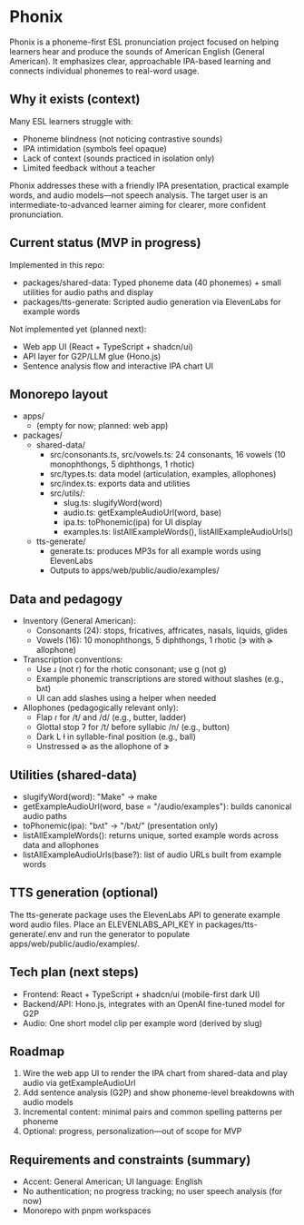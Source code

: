# Phonix

Phonix is a phoneme-first ESL pronunciation project focused on helping learners hear and produce the sounds of American English (General American). It emphasizes clear, approachable IPA-based learning and connects individual phonemes to real-word usage.

## Why it exists (context)

Many ESL learners struggle with:
- Phoneme blindness (not noticing contrastive sounds)
- IPA intimidation (symbols feel opaque)
- Lack of context (sounds practiced in isolation only)
- Limited feedback without a teacher

Phonix addresses these with a friendly IPA presentation, practical example words, and audio models—not speech analysis. The target user is an intermediate-to-advanced learner aiming for clearer, more confident pronunciation.

## Current status (MVP in progress)

Implemented in this repo:
- packages/shared-data: Typed phoneme data (40 phonemes) + small utilities for audio paths and display
- packages/tts-generate: Scripted audio generation via ElevenLabs for example words

Not implemented yet (planned next):
- Web app UI (React + TypeScript + shadcn/ui)
- API layer for G2P/LLM glue (Hono.js)
- Sentence analysis flow and interactive IPA chart UI

## Monorepo layout

- apps/
	- (empty for now; planned: web app)
- packages/
	- shared-data/
		- src/consonants.ts, src/vowels.ts: 24 consonants, 16 vowels (10 monophthongs, 5 diphthongs, 1 rhotic)
		- src/types.ts: data model (articulation, examples, allophones)
		- src/index.ts: exports data and utilities
		- src/utils/:
			- slug.ts: slugifyWord(word)
			- audio.ts: getExampleAudioUrl(word, base)
			- ipa.ts: toPhonemic(ipa) for UI display
			- examples.ts: listAllExampleWords(), listAllExampleAudioUrls()
	- tts-generate/
		- generate.ts: produces MP3s for all example words using ElevenLabs
		- Outputs to apps/web/public/audio/examples/

## Data and pedagogy

- Inventory (General American):
	- Consonants (24): stops, fricatives, affricates, nasals, liquids, glides
	- Vowels (16): 10 monophthongs, 5 diphthongs, 1 rhotic (ɝ with ɚ allophone)
- Transcription conventions:
	- Use ɹ (not r) for the rhotic consonant; use ɡ (not g)
	- Example phonemic transcriptions are stored without slashes (e.g., bʌt)
	- UI can add slashes using a helper when needed
- Allophones (pedagogically relevant only):
	- Flap ɾ for /t/ and /d/ (e.g., butter, ladder)
	- Glottal stop ʔ for /t/ before syllabic /n/ (e.g., button)
	- Dark L ɫ in syllable-final position (e.g., ball)
	- Unstressed ɚ as the allophone of ɝ

## Utilities (shared-data)

- slugifyWord(word): "Make" → make
- getExampleAudioUrl(word, base = "/audio/examples"): builds canonical audio paths
- toPhonemic(ipa): "bʌt" → "/bʌt/" (presentation only)
- listAllExampleWords(): returns unique, sorted example words across data and allophones
- listAllExampleAudioUrls(base?): list of audio URLs built from example words

## TTS generation (optional)

The tts-generate package uses the ElevenLabs API to generate example word audio files. Place an ELEVENLABS_API_KEY in packages/tts-generate/.env and run the generator to populate apps/web/public/audio/examples/.

## Tech plan (next steps)

- Frontend: React + TypeScript + shadcn/ui (mobile-first dark UI)
- Backend/API: Hono.js, integrates with an OpenAI fine-tuned model for G2P
- Audio: One short model clip per example word (derived by slug)

## Roadmap

1) Wire the web app UI to render the IPA chart from shared-data and play audio via getExampleAudioUrl
2) Add sentence analysis (G2P) and show phoneme-level breakdowns with audio models
3) Incremental content: minimal pairs and common spelling patterns per phoneme
4) Optional: progress, personalization—out of scope for MVP

## Requirements and constraints (summary)

- Accent: General American; UI language: English
- No authentication; no progress tracking; no user speech analysis (for now)
- Monorepo with pnpm workspaces